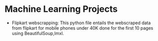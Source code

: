 # Machine Learning Projects
* Flipkart webscrapping: This python file entails the webscraped data from flipkart for mobile phones under 40K done for the first 10 pages using BeautifulSoup,lmxl.
  
